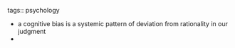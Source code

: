 tags:: psychology

- a cognitive bias is a systemic pattern of deviation from rationality in our judgment
-